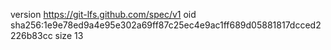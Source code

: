 version https://git-lfs.github.com/spec/v1
oid sha256:1e9e78ed9a4e95e302a69ff87c25ec4e9ac1ff689d05881817dcced2226b83cc
size 13
